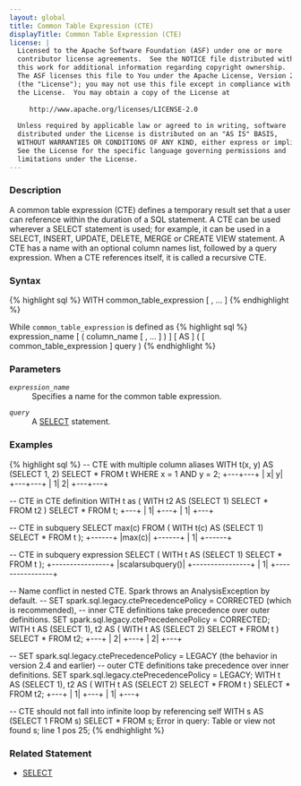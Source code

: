 ```yaml
---
layout: global
title: Common Table Expression (CTE)
displayTitle: Common Table Expression (CTE)
license: |
  Licensed to the Apache Software Foundation (ASF) under one or more
  contributor license agreements.  See the NOTICE file distributed with
  this work for additional information regarding copyright ownership.
  The ASF licenses this file to You under the Apache License, Version 2.0
  (the "License"); you may not use this file except in compliance with
  the License.  You may obtain a copy of the License at
 
     http://www.apache.org/licenses/LICENSE-2.0
 
  Unless required by applicable law or agreed to in writing, software
  distributed under the License is distributed on an "AS IS" BASIS,
  WITHOUT WARRANTIES OR CONDITIONS OF ANY KIND, either express or implied.
  See the License for the specific language governing permissions and
  limitations under the License.
---
```


### Description

A common table expression (CTE) defines a temporary result set that a user can reference within the duration of a SQL statement. A CTE can be used wherever a SELECT statement is used; for example, it can be used in a SELECT, INSERT, UPDATE, DELETE, MERGE or CREATE VIEW statement. A CTE has a name with an optional column names list, followed by a query expression. When a CTE references itself, it is called a recursive CTE.

### Syntax

{% highlight sql %}
WITH common_table_expression [ , ... ]
{% endhighlight %}

While ```common_table_expression``` is defined as
{% highlight sql %}
expression_name [ ( column_name [ , ... ] ) ] [ AS ] ( [ common_table_expression ] query )
{% endhighlight %}

### Parameters

<dl>
  <dt><code><em>expression_name</em></code></dt>
  <dd>
    Specifies a name for the common table expression.
  </dd>
</dl>
<dl>
  <dt><code><em>query</em></code></dt>
  <dd>
    A <a href="sql-ref-syntax-qry-select.html">SELECT</a> statement.
  </dd>
</dl>

### Examples

{% highlight sql %}
-- CTE with multiple column aliases
WITH t(x, y) AS (SELECT 1, 2)
SELECT * FROM t WHERE x = 1 AND y = 2;
  +---+---+
  |  x|  y|
  +---+---+
  |  1|  2|
  +---+---+

-- CTE in CTE definition
WITH t as (
    WITH t2 AS (SELECT 1)
    SELECT * FROM t2
)
SELECT * FROM t;
  +---+
  |  1|
  +---+
  |  1|
  +---+

-- CTE in subquery
SELECT max(c) FROM (
    WITH t(c) AS (SELECT 1)
    SELECT * FROM t
);
  +------+
  |max(c)|
  +------+
  |     1|
  +------+

-- CTE in subquery expression
SELECT (
    WITH t AS (SELECT 1)
    SELECT * FROM t
);
  +----------------+
  |scalarsubquery()|
  +----------------+
  |               1|
  +----------------+

-- Name conflict in nested CTE. Spark throws an AnalysisException by default.
-- SET spark.sql.legacy.ctePrecedencePolicy = CORRECTED (which is recommended),
-- inner CTE definitions take precedence over outer definitions.
SET spark.sql.legacy.ctePrecedencePolicy = CORRECTED;
WITH
    t AS (SELECT 1),
    t2 AS (
        WITH t AS (SELECT 2)
        SELECT * FROM t
    )
SELECT * FROM t2;
  +---+
  |  2|
  +---+
  |  2|
  +---+

-- SET spark.sql.legacy.ctePrecedencePolicy = LEGACY (the behavior in version 2.4 and earlier)
-- outer CTE definitions take precedence over inner definitions.
SET spark.sql.legacy.ctePrecedencePolicy = LEGACY;
WITH
    t AS (SELECT 1),
    t2 AS (
        WITH t AS (SELECT 2)
        SELECT * FROM t
    )
SELECT * FROM t2;
  +---+
  |  1|
  +---+
  |  1|
  +---+

-- CTE should not fall into infinite loop by referencing self
WITH s AS (SELECT 1 FROM s) SELECT * FROM s;
  Error in query: Table or view not found s; line 1 pos 25;
{% endhighlight %}

### Related Statement

 * [SELECT](sql-ref-syntax-qry-select.html)
